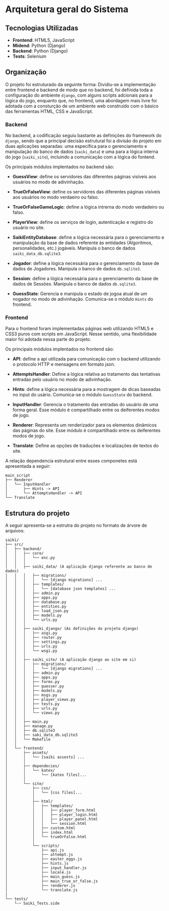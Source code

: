 # Arquitetura geral do Sistema

## Tecnologias Utilizadas

- **Frontend**: HTML5, JavaScript
- **Midend**: Python (Django)
- **Backend**: Python (Django)
- **Tests**: Selenium

## Organização

O projeto foi estruturado da seguinte forma: Dividiu-se a implementação entre frontend e backend de modo que no backend, foi definida toda a configuração do ambiente `django`, com alguns scripts adcionais para a lógica do jogo, enquanto que, no frontend, uma abordagem mais livre foi adotada com a consturção de um ambiente web construído com o básico das ferramentas HTML, CSS e JavaScript.

### Backend

No backend, a codificação seguiu bastante as definições do framework do `django`, sendo que a principal decisão estrutural foi a divisão do projeto em duas aplicações separadas: uma específica para o gerenciamento e manipulação do banco de dados (`saiki_data`) e uma para a lógica interna do jogo (`saiki_site`), incluindo a comunicação com a lógica do fontend.

Os principais módulos implentados no backend são:

- **GuessView**: define os servidores das diferentes páginas visíveis aos usuários no modo de adivinhação.

- **TrueOrFalseView**: define os servidores das diferentes páginas visíveis aos usuários no modo verdaeiro ou falso.

- **TrueOrFalseGameLogic**: define a lógica intrerna do modo verdadeiro ou falso.

- **PlayerView**: define os serviços de login, autenticação e registro do usuário no site.

- **SaikiEntityDatabase**: define a lógica necessária para o gerenciamento e manipulação da base de dados referente às entidades (Algoritmos, personalidades, etc.) jogáveis. Manipula o banco de dados `saiki_data_db.sqlite3`.

- **Jogador**: define a lógica necessária para o gerenciamento da base de dados de Jogadores. Manipula o banco de dados `db.sqlite3`.

- **Session**: define a lógica necessária para o gerenciamento da base de dados de Sessões. Manipula o banco de dados `db.sqlite3`.

- **GuessState**: Gerencia e manipula o estado de jogoa atual de um nogador no modo de adivinhação. Comunica-se o módulo `Hints` do frontend.

### Frontend

Para o frontend foram implementadas páginas web utilizando HTML5 e CSS3 puros com scripts em JavaScript. Nesse sentido, uma flexibilidade maior foi adotada nessa parte do projeto.

Os principais módulos implentados no frontend são:

- **API**: define a api utilizada para comunicação com o backend utilizando o protocolo HTTP e mensagens em formato json.

- **AttemptsHandler**: Define a lógica relativa ao tratamento das tentativas entradas pelo usuário no modo de adivinhação.

- **Hints**: define a lógica necessária para a mostragem de dicas baseadas no input do usário. Comunica-se o módulo `GuessState` do backend.

- **InputHandler**: Gerencia o tratamento das entradas do usuário de uma forma geral. Esse módulo é compartilhado entre os deiferentes modos de jogo.

- **Renderer**: Representa um renderizador para os elementos dinâmicos das páginas do site. Esse módulo é compartilhado entre os deiferentes modos de jogo.

- **Translate**: Define as opções de traduções e localizações de textos do site.

A relação dependencia estrutural entre esses componetes está apresentada a seguir:
```
main_script
├── Renderer
│   └── InputHandler
│       ├── Hints -> API
│       └── AttemptsHandler -> API
└── Translate
```


## Estrutura do projeto

A seguir apresenta-se a estrutra do projeto no formato de árvore de arquivos:
```
saiki/
├── src/
│   ├── backend/
│   │   ├── core/
│   │   │   └── enc.py
│   │   │
│   │   ├── saiki_data/ (A aplicação django referente ao banco de dados)
│   │   │   ├── migrations/
│   │   │   │   └── [django migrations] ...
│   │   │   ├── templates/
│   │   │   │   └── [database json templates] ...
│   │   │   ├── admin.py
│   │   │   ├── apps.py
│   │   │   ├── database.py
│   │   │   ├── entities.py
│   │   │   ├── load_json.py
│   │   │   ├── models.py
│   │   │   └── urls.py
│   │   │
│   │   ├── saiki_django/ (As definições do projeto django)
│   │   │   ├── asgi.py
│   │   │   ├── router.py
│   │   │   ├── settings.py
│   │   │   ├── urls.py
│   │   │   └── wsgi.py
│   │   │   
│   │   ├── saiki_site/ (A aplicação django ao site em si)
│   │   │   ├── migrations/
│   │   │   │   └── [django migrations] ...
│   │   │   ├── admin.py
│   │   │   ├── apps.py
│   │   │   ├── forms.py
│   │   │   ├── guesser.py
│   │   │   ├── models.py
│   │   │   ├── msgs.py
│   │   │   ├── player_views.py
│   │   │   ├── tests.py
│   │   │   ├── urls.py
│   │   │   └── views.py
│   │   │
│   │   ├── main.py
│   │   ├── manage.py
│   │   ├── db.sqlite3
│   │   ├── saki_data_db.sqlite3
│   │   └── Makefile
│   │
│   └── frontend/
│       ├── assets/
│       │   └── [saiki assests] ...
│       │
│       ├── dependecies/
│       │   └── katex/
│       │       └── [katex files]...
│       │
│       └── site/
│           ├── css/
│           │   └── [css files]...
│           │
│           ├── html/
│           │   ├── templates/
│           │   │   ├── player_form.html
│           │   │   ├── player_login.html
│           │   │   ├── player_panel.html
│           │   │   └── session.html
│           │   ├── custom.html
│           │   ├── index.html
│           │   └── trueOrFalse.html
│           │
│           └── scripts/
│               ├── api.js
│               ├── attempt.js
│               ├── easter_eggs.js
│               ├── hints.js
│               ├── input_handler.js
│               ├── locale.js
│               ├── main_guess.js
│               ├── main_true_or_false.js
│               ├── renderer.js
│               └── translate.js
|   
└── tests/      
    └-─ Saiki_Tests.side

```